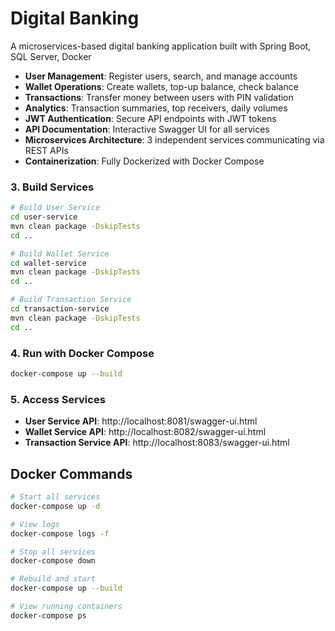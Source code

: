 # Digital Banking

A microservices-based digital banking application built with Spring Boot, SQL Server, Docker

- **User Management**: Register users, search, and manage accounts
- **Wallet Operations**: Create wallets, top-up balance, check balance
- **Transactions**: Transfer money between users with PIN validation
- **Analytics**: Transaction summaries, top receivers, daily volumes
- **JWT Authentication**: Secure API endpoints with JWT tokens
- **API Documentation**: Interactive Swagger UI for all services
- **Microservices Architecture**: 3 independent services communicating via REST APIs
- **Containerization**: Fully Dockerized with Docker Compose

### 3. Build Services
```bash
# Build User Service
cd user-service
mvn clean package -DskipTests
cd ..

# Build Wallet Service
cd wallet-service
mvn clean package -DskipTests
cd ..

# Build Transaction Service
cd transaction-service
mvn clean package -DskipTests
cd ..
```

### 4. Run with Docker Compose
```bash
docker-compose up --build
```

### 5. Access Services

- **User Service API**: http://localhost:8081/swagger-ui.html
- **Wallet Service API**: http://localhost:8082/swagger-ui.html
- **Transaction Service API**: http://localhost:8083/swagger-ui.html

## Docker Commands
```bash
# Start all services
docker-compose up -d

# View logs
docker-compose logs -f

# Stop all services
docker-compose down

# Rebuild and start
docker-compose up --build

# View running containers
docker-compose ps
```

